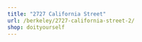 ```yaml
---
title: "2727 California Street"
url: /berkeley/2727-california-street-2/
shop: doityourself
---
```

